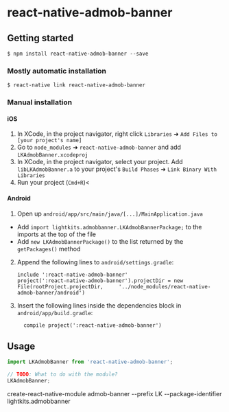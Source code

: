 # react-native-admob-banner

## Getting started

`$ npm install react-native-admob-banner --save`

### Mostly automatic installation

`$ react-native link react-native-admob-banner`

### Manual installation


#### iOS

1. In XCode, in the project navigator, right click `Libraries` ➜ `Add Files to [your project's name]`
2. Go to `node_modules` ➜ `react-native-admob-banner` and add `LKAdmobBanner.xcodeproj`
3. In XCode, in the project navigator, select your project. Add `libLKAdmobBanner.a` to your project's `Build Phases` ➜ `Link Binary With Libraries`
4. Run your project (`Cmd+R`)<

#### Android

1. Open up `android/app/src/main/java/[...]/MainApplication.java`
  - Add `import lightkits.admobbanner.LKAdmobBannerPackage;` to the imports at the top of the file
  - Add `new LKAdmobBannerPackage()` to the list returned by the `getPackages()` method
2. Append the following lines to `android/settings.gradle`:
  	```
  	include ':react-native-admob-banner'
  	project(':react-native-admob-banner').projectDir = new File(rootProject.projectDir, 	'../node_modules/react-native-admob-banner/android')
  	```
3. Insert the following lines inside the dependencies block in `android/app/build.gradle`:
  	```
      compile project(':react-native-admob-banner')
  	```


## Usage
```javascript
import LKAdmobBanner from 'react-native-admob-banner';

// TODO: What to do with the module?
LKAdmobBanner;
```
create-react-native-module admob-banner --prefix LK --package-identifier lightkits.admobbanner